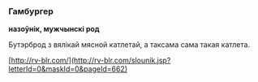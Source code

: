 ### Гамбургер
**назоўнік, мужчынскі род**

Бутэрброд з вялікай мясной катлетай, а таксама сама такая катлета.

<a rel="author">[http://rv-blr.com/](http://rv-blr.com/slounik.jsp?letterId=0&maskId=0&pageId=662)</a>
